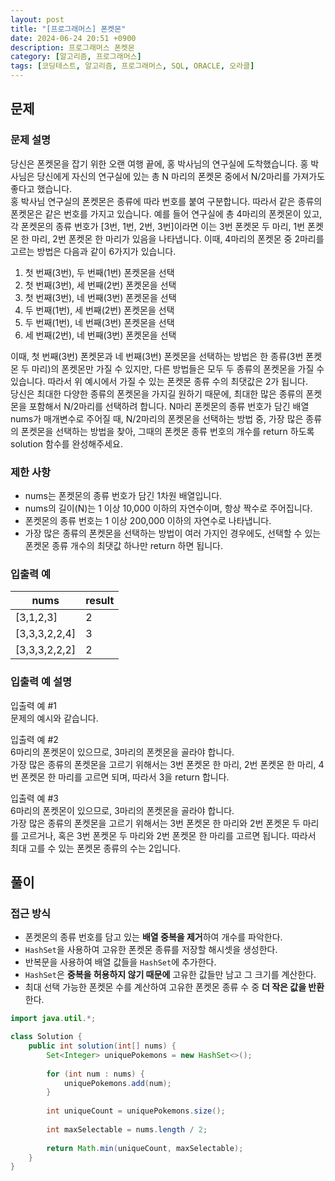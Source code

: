 ```yaml
---
layout: post
title: "[프로그래머스] 폰켓몬"
date: 2024-06-24 20:51 +0900
description: 프로그래머스 폰켓몬
category: [알고리즘, 프로그래머스]
tags: [코딩테스트, 알고리즘, 프로그래머스, SQL, ORACLE, 오라클]
---
```

## 문제
### 문제 설명
당신은 폰켓몬을 잡기 위한 오랜 여행 끝에, 홍 박사님의 연구실에 도착했습니다. 홍 박사님은 당신에게 자신의 연구실에 있는 총 N 마리의 폰켓몬 중에서 N/2마리를 가져가도 좋다고 했습니다.  
홍 박사님 연구실의 폰켓몬은 종류에 따라 번호를 붙여 구분합니다. 따라서 같은 종류의 폰켓몬은 같은 번호를 가지고 있습니다. 예를 들어 연구실에 총 4마리의 폰켓몬이 있고, 각 폰켓몬의 종류 번호가 [3번, 1번, 2번, 3번]이라면 이는 3번 폰켓몬 두 마리, 1번 폰켓몬 한 마리, 2번 폰켓몬 한 마리가 있음을 나타냅니다. 이때, 4마리의 폰켓몬 중 2마리를 고르는 방법은 다음과 같이 6가지가 있습니다.

1.  첫 번째(3번), 두 번째(1번) 폰켓몬을 선택
2.  첫 번째(3번), 세 번째(2번) 폰켓몬을 선택
3.  첫 번째(3번), 네 번째(3번) 폰켓몬을 선택
4.  두 번째(1번), 세 번째(2번) 폰켓몬을 선택
5.  두 번째(1번), 네 번째(3번) 폰켓몬을 선택
6.  세 번째(2번), 네 번째(3번) 폰켓몬을 선택

이때, 첫 번째(3번) 폰켓몬과 네 번째(3번) 폰켓몬을 선택하는 방법은 한 종류(3번 폰켓몬 두 마리)의 폰켓몬만 가질 수 있지만, 다른 방법들은 모두 두 종류의 폰켓몬을 가질 수 있습니다. 따라서 위 예시에서 가질 수 있는 폰켓몬 종류 수의 최댓값은 2가 됩니다.  
당신은 최대한 다양한 종류의 폰켓몬을 가지길 원하기 때문에, 최대한 많은 종류의 폰켓몬을 포함해서 N/2마리를 선택하려 합니다. N마리 폰켓몬의 종류 번호가 담긴 배열 nums가 매개변수로 주어질 때, N/2마리의 폰켓몬을 선택하는 방법 중, 가장 많은 종류의 폰켓몬을 선택하는 방법을 찾아, 그때의 폰켓몬 종류 번호의 개수를 return 하도록 solution 함수를 완성해주세요.

### 제한 사항
-   nums는 폰켓몬의 종류 번호가 담긴 1차원 배열입니다.
-   nums의 길이(N)는 1 이상 10,000 이하의 자연수이며, 항상 짝수로 주어집니다.
-   폰켓몬의 종류 번호는 1 이상 200,000 이하의 자연수로 나타냅니다.
-   가장 많은 종류의 폰켓몬을 선택하는 방법이 여러 가지인 경우에도, 선택할 수 있는 폰켓몬 종류 개수의 최댓값 하나만 return 하면 됩니다.

### 입출력 예

| nums | result |
|---|---|
| [3,1,2,3] | 2 |
| [3,3,3,2,2,4] | 3 |
| [3,3,3,2,2,2] | 2 |

### 입출력 예 설명
입출력 예 #1  
문제의 예시와 같습니다.

입출력 예 #2  
6마리의 폰켓몬이 있으므로, 3마리의 폰켓몬을 골라야 합니다.  
가장 많은 종류의 폰켓몬을 고르기 위해서는 3번 폰켓몬 한 마리, 2번 폰켓몬 한 마리, 4번 폰켓몬 한 마리를 고르면 되며, 따라서 3을 return 합니다.

입출력 예 #3  
6마리의 폰켓몬이 있으므로, 3마리의 폰켓몬을 골라야 합니다.  
가장 많은 종류의 폰켓몬을 고르기 위해서는 3번 폰켓몬 한 마리와 2번 폰켓몬 두 마리를 고르거나, 혹은 3번 폰켓몬 두 마리와 2번 폰켓몬 한 마리를 고르면 됩니다. 따라서 최대 고를 수 있는 폰켓몬 종류의 수는 2입니다.

## 풀이
### 접근 방식
-   폰켓몬의 종류 번호를 담고 있는 **배열 중복을 제거**하여 개수를 파악한다.
- `HashSet`을 사용하여 고유한 폰켓몬 종류를 저장할 해시셋을 생성한다.
- 반복문을 사용하여 배열 값들을 `HashSet`에 추가한다.
- `HashSet`은 **중복을 허용하지 않기 때문에** 고유한 값들만 남고 그 크기를 계산한다.
- 최대 선택 가능한 폰켓몬 수를 계산하여 고유한 폰켓몬 종류 수 중 **더 작은 값을 반환**한다.

```java
import java.util.*;

class Solution {
    public int solution(int[] nums) {
        Set<Integer> uniquePokemons = new HashSet<>();
        
        for (int num : nums) {
            uniquePokemons.add(num);
        }
        
        int uniqueCount = uniquePokemons.size();
        
        int maxSelectable = nums.length / 2;
        
        return Math.min(uniqueCount, maxSelectable);
    }
}
```